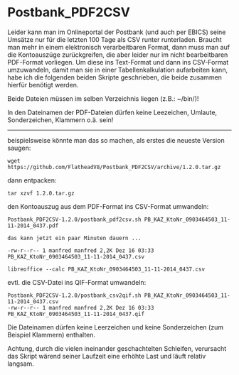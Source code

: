 Postbank_PDF2CSV
================

Leider kann man im Onlineportal der Postbank (und auch per EBICS) seine Umsätze nur für die letzten 100 Tage als CSV runter runterladen.  Braucht man mehr in einem elektronisch verarbeitbaren Format, dann muss man auf die Kontoauszüge zurückgreifen, die aber leider nur im nicht bearbeitbaren PDF-Format vorliegen.  Um diese ins Text-Format und dann ins CSV-Format umzuwandeln, damit man sie in einer Tabellenkalkulation aufarbeiten kann, habe ich die folgenden beiden Skripte geschrieben, die beide zusammen hierfür benötigt werden.

Beide Dateien müssen im selben Verzeichnis liegen (z.B.: ~/bin/)!

In den Dateinamen der PDF-Dateien dürfen keine Leezeichen, Umlaute, Sonderzeichen, Klammern o.ä. sein!

--------------------------------------------------------------------------------

beispielsweise könnte man das so machen,
als erstes die neueste Version saugen:
    
    wget https://github.com/FlatheadV8/Postbank_PDF2CSV/archive/1.2.0.tar.gz

dann entpacken:
    
    tar xzvf 1.2.0.tar.gz

den Kontoauszug aus dem PDF-Format ins CSV-Format umwandeln:
    
    Postbank_PDF2CSV-1.2.0/postbank_pdf2csv.sh PB_KAZ_KtoNr_0903464503_11-11-2014_0437.pdf
    
    das kann jetzt ein paar Minuten dauern ...
    
    -rw-r--r-- 1 manfred manfred 2,2K Dez 16 03:33 PB_KAZ_KtoNr_0903464503_11-11-2014_0437.csv
    
    libreoffice --calc PB_KAZ_KtoNr_0903464503_11-11-2014_0437.csv

evtl. die CSV-Datei ins QIF-Format umwandeln:
    
    Postbank_PDF2CSV-1.2.0/postbank_csv2qif.sh PB_KAZ_KtoNr_0903464503_11-11-2014_0437.csv 
    -rw-r--r-- 1 manfred manfred 2,2K Dez 16 03:33 PB_KAZ_KtoNr_0903464503_11-11-2014_0437.qif

Die Dateinamen dürfen keine Leerzeichen und keine Sonderzeichen (zum Beispiel Klammern) enthalten.

Achtung, durch die vielen ineinander geschachtelten Schleifen, verursacht das Skript wärend seiner Laufzeit eine erhöhte Last und läuft relativ langsam.
